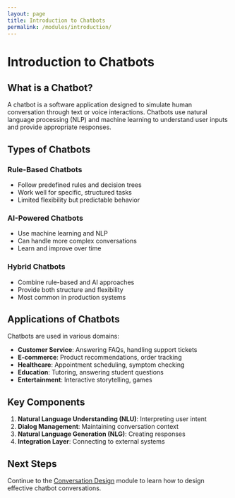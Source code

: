 ```yaml
---
layout: page
title: Introduction to Chatbots
permalink: /modules/introduction/
---
```


# Introduction to Chatbots

## What is a Chatbot?

A chatbot is a software application designed to simulate human conversation through text or voice interactions. Chatbots use natural language processing (NLP) and machine learning to understand user inputs and provide appropriate responses.

## Types of Chatbots

### Rule-Based Chatbots
- Follow predefined rules and decision trees
- Work well for specific, structured tasks
- Limited flexibility but predictable behavior

### AI-Powered Chatbots
- Use machine learning and NLP
- Can handle more complex conversations
- Learn and improve over time

### Hybrid Chatbots
- Combine rule-based and AI approaches
- Provide both structure and flexibility
- Most common in production systems

## Applications of Chatbots

Chatbots are used in various domains:

- **Customer Service**: Answering FAQs, handling support tickets
- **E-commerce**: Product recommendations, order tracking
- **Healthcare**: Appointment scheduling, symptom checking
- **Education**: Tutoring, answering student questions
- **Entertainment**: Interactive storytelling, games

## Key Components

1. **Natural Language Understanding (NLU)**: Interpreting user intent
2. **Dialog Management**: Maintaining conversation context
3. **Natural Language Generation (NLG)**: Creating responses
4. **Integration Layer**: Connecting to external systems

## Next Steps

Continue to the [Conversation Design](/modules/conversation-design) module to learn how to design effective chatbot conversations.
